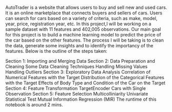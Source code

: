 AutoTrader is a website that allows users to buy and sell new and used cars. It is an online marketplace that connects buyers and sellers of cars. Users can search for cars based on a variety of criteria, such as make, model, year, price, registration year, etc. In this project,I will be working on a sample dataset with 11 features and 402,005 observations. Our main goal for this project is to build a machine learning model to predict the price of the car based on the other features. The process I will be taking is to clean the data, generate some insights and to identify the importancy of the features. Below is the outline of the steps taken:


Section 1: Importing and Merging Data
Section 2: Data Preparation and Cleaning
    Some Data Cleaning Techniques
    Handling Missing Values
    Handling Outliers
Section 3: Exploratory Data Analysis
    Correlation of Numerical Features with the Target
    Distribution of the Categorical Features with the Target
Effects of Body Type and Condition of the Car on the Target
    Section 4: Feature Transformation
    TargetEncoder
    Cars with Single Observation
Section 5: Feature Selection
    Multicolliniarity
    Univariate Statistical Test
    Mutual Information Regression (MIR)
The runtime of this notebook is around 2 mins.

